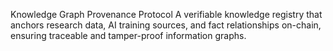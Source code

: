 Knowledge Graph Provenance Protocol
A verifiable knowledge registry that anchors research data, AI training sources, and fact relationships on-chain, ensuring traceable and tamper-proof information graphs.
